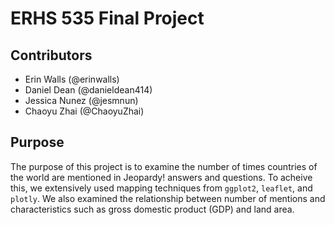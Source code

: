 # ERHS 535 Final Project

## Contributors
- Erin Walls (@erinwalls)
- Daniel Dean (@danieldean414)
- Jessica Nunez (@jesmnun)
- Chaoyu Zhai (@ChaoyuZhai)

## Purpose
The purpose of this project is to examine the number of times countries of the world are mentioned in Jeopardy! answers and questions. To acheive this, we extensively used mapping techniques from `ggplot2`, `leaflet`, and `plotly`. We also examined the relationship between number of mentions and characteristics such as gross domestic product (GDP) and land area.
